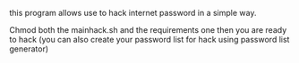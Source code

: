 this program allows use to hack internet password in a simple way.

Chmod both the mainhack.sh and the requirements one then you are ready to hack (you can also create your password list for hack using password list generator)
